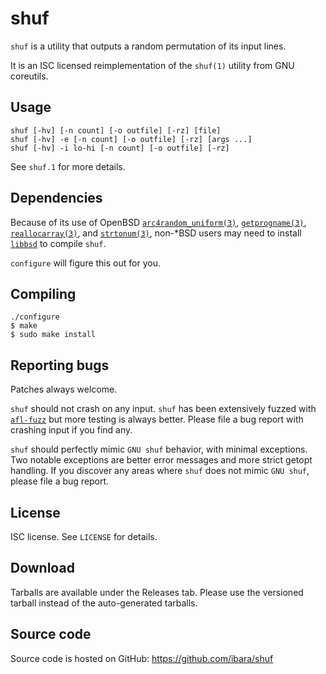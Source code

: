 shuf
====
`shuf` is a utility that outputs a random permutation of its input lines.

It is an ISC licensed reimplementation of the `shuf(1)` utility from GNU
coreutils.

Usage
-----
```
shuf [-hv] [-n count] [-o outfile] [-rz] [file]
shuf [-hv] -e [-n count] [-o outfile] [-rz] [args ...]
shuf [-hv] -i lo-hi [-n count] [-o outfile] [-rz]
```
See `shuf.1` for more details.

Dependencies
------------
Because of its use of OpenBSD
[`arc4random_uniform(3)`](https://man.openbsd.org/arc4random_uniform.3),
[`getprogname(3)`](https://man.openbsd.org/getprogname.3),
[`reallocarray(3)`](https://man.openbsd.org/reallocarray.3), and
[`strtonum(3)`](https://man.openbsd.org/strtonum.3),
non-\*BSD users may need to install
[`libbsd`](https://libbsd.freedesktop.org/) to compile `shuf`.

`configure` will figure this out for you.

Compiling
---------
```
./configure
$ make
$ sudo make install
```

Reporting bugs
--------------
Patches always welcome.

`shuf` should not crash on any input. `shuf` has been extensively fuzzed with
[`afl-fuzz`](http://lcamtuf.coredump.cx/afl/) but more testing is always
better. Please file a bug report with crashing input if you find any.

`shuf` should perfectly mimic `GNU shuf` behavior, with minimal exceptions.
Two notable exceptions are better error messages and more strict getopt
handling. If you discover any areas where `shuf` does not mimic `GNU shuf`,
please file a bug report.

License
-------
ISC license. See `LICENSE` for details.

Download
--------
Tarballs are available under the Releases tab.
Please use the versioned tarball instead of the auto-generated tarballs.

Source code
-----------
Source code is hosted on GitHub: https://github.com/ibara/shuf
